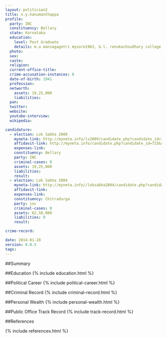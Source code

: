 ```yaml
---
layout: politician2
title: n.y.hanumanthappa
profile: 
  party: INC
  constituency: Bellary
  state: Karnataka
  education: 
    level: Post Graduate
    details: m.a mansagagotri mysore1963, b.l. renukachoudhary college bangalore 1965, b.a. veerashiva college bellary 1961, p.u.c. govt college chitradurga 1958, s.s.l.c. m.m. high school holakere 1957
  photo: 
  sex: 
  caste: 
  religion: 
  current-office-title: 
  crime-accusation-instances: 0
  date-of-birth: 1941
  profession: 
  networth: 
    assets: 19,25,000
    liabilities: 
  pan: 
  twitter: 
  website: 
  youtube-interview: 
  wikipedia: 

candidature: 
  - election: Lok Sabha 2009
    myneta-link: http://myneta.info/ls2009/candidate.php?candidate_id=723
    affidavit-link: http://myneta.info/candidate.php?candidate_id=723&scan=original
    expenses-link: 
    constituency: Bellary 
    party: INC
    criminal-cases: 0
    assets: 19,25,000
    liabilities: 
    result:  
  - election: Lok Sabha 2004
    myneta-link: http://myneta.info//loksabha2004/candidate.php?candidate_id=1711
    affidavit-link: 
    expenses-link: 
    constituency: Chitradurga 
    party: inc
    criminal-cases: 0
    assets: 62,50,000
    liabilities: 0
    result:  

crime-record: 

date: 2014-01-28
version: 0.0.5
tags: 
---
```

##Summary


##Education
{% include education.html %}


##Political Career
{% include political-career.html %}


##Criminal Record
{% include criminal-record.html %}


##Personal Wealth
{% include personal-wealth.html %}


##Public Office Track Record
{% include track-record.html %}


##References


{% include references.html %}